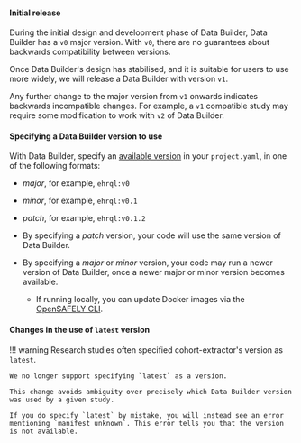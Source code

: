 #### Initial release

During the initial design and development phase of Data Builder, Data
Builder has a `v0` major version. With `v0`, there are no guarantees
about backwards compatibility between versions.

Once Data Builder's design has stabilised, and it is suitable for users to
use more widely, we will release a Data Builder with version `v1`.

Any further change to the major version from `v1` onwards indicates
backwards incompatible changes. For example, a `v1` compatible study
may require some modification to work with `v2` of Data Builder.

#### Specifying a Data Builder version to use

With Data Builder, specify an [available
version](https://github.com/opensafely-core/base-docker/pkgs/container/ehrql/versions)
in your `project.yaml`, in one of the following formats:

* *major*, for example, `ehrql:v0`
* *minor*, for example, `ehrql:v0.1`
* *patch*, for example, `ehrql:v0.1.2`

* By specifying a *patch* version, your code will use the same version
  of Data Builder.
* By specifying a *major* or *minor* version, your code may run a newer
  version of Data Builder, once a newer major or minor version becomes
  available.
  * If running locally, you can update Docker images via the
    [OpenSAFELY CLI](../opensafely-cli.md#updating-docker-images).

#### Changes in the use of `latest` version

!!! warning
    Research studies often specified cohort-extractor's version as `latest`.

    We no longer support specifying `latest` as a version.

    This change avoids ambiguity over precisely which Data Builder version
    was used by a given study.

    If you do specify `latest` by mistake, you will instead see an error
    mentioning `manifest unknown`. This error tells you that the version
    is not available.
